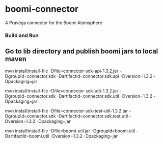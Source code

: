 # boomi-connector
A Pravega connector for the Boomi Atomsphere

### Build and Run

## Go to lib directory and publish boomi jars to local maven

mvn install:install-file -Dfile=connector-sdk-api-1.3.2.jar -DgroupId=connector.sdk -DartifactId=connector.sdk.api -Dversion=1.3.2 -Dpackaging=jar

mvn install:install-file -Dfile=connector-sdk-util-1.3.2.jar -DgroupId=connector.sdk -DartifactId=connector.sdk.util -Dversion=1.3.2 -Dpackaging=jar

mvn install:install-file -Dfile=connector-sdk-test-util-1.3.2.jar -DgroupId=connector.sdk -DartifactId=connector.sdk.test.util -Dversion=1.3.2 -Dpackaging=jar

mvn install:install-file -Dfile=boomi-util.jar -DgroupId=boomi.util -DartifactId=boomi.util -Dversion=1.3.2 -Dpackaging=jar


